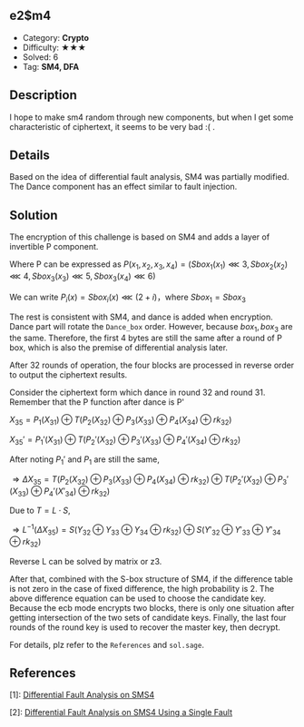 ## e2$m4

+ Category: **Crypto**
+ Difficulty: ★★★
+ Solved: 6
+ Tag: **SM4, DFA**

## Description

I hope to make sm4 random through new components, but when I get some characteristic of ciphertext, it seems to be very bad :( .

## Details

Based on the idea of differential fault analysis, SM4 was partially modified. The Dance component has an effect similar to fault injection.

## Solution

The encryption of this challenge is based on SM4 and adds a layer of invertible P component. 

Where P can be expressed as $P(x_1, x_2, x_3,x_4)=(Sbox_1(x_1)\lll3,Sbox_2(x_2)\lll4,Sbox_3(x_3)\lll5,Sbox_3(x_4)\lll6)$

We can write $P_i(x)=Sbox_i(x)\lll(2+i)$，where $Sbox_1=Sbox_3$

The rest is consistent with SM4, and dance is added when encryption. Dance part will rotate the `Dance_box` order. However, because $box_1,box_3$ are the same. Therefore, the first 4 bytes are still the same after a round of P box, which is also the premise of differential analysis later.

After 32 rounds of operation, the four blocks are processed in reverse order to output the ciphertext results.

Consider the ciphertext form which dance in round 32 and round 31. Remember that the P function after dance is P'

$X_{35}=P_1(X_{31})\oplus T(P_2(X_{32})\oplus P_3(X_{33})\oplus P_4(X_{34})\oplus rk_{32})$

$X_{35}'=P_1'(X_{31})\oplus T(P_2'(X_{32})\oplus P_3'(X_{33})\oplus P_4'(X_{34})\oplus rk_{32})$

After noting $P_1'$ and $P_1$ are still the same,

$\Rightarrow \Delta X_{35}=T(P_2(X_{32})\oplus P_3(X_{33})\oplus P_4(X_{34})\oplus rk_{32})\oplus T(P_2'(X_{32})\oplus P_3'(X_{33})\oplus P_4'(X'_{34})\oplus rk_{32})$

Due to $T=L\cdot S$,

$\Rightarrow L^{-1}(\Delta X_{35})=S(Y_{32}\oplus Y_{33}\oplus Y_{34}\oplus rk_{32})\oplus S(Y'_{32}\oplus Y'_{33}\oplus Y'_{34}\oplus rk_{32})$

Reverse L can be solved by matrix or z3.

After that, combined with the S-box structure of SM4, if the difference table is not zero in the case of fixed difference, the high probability is 2. The above difference equation can be used to choose the candidate key. Because the ecb mode encrypts two blocks, there is only one situation after getting intersection of the two sets of candidate keys. Finally, the last four rounds of the round key is used to recover the master key, then decrypt.

For details, plz refer to the `References` and `sol.sage`.

## References

\[1]: [Differential Fault Analysis on SMS4](http://cjc.ict.ac.cn/eng/qwjse/view.asp?id=2132)

\[2]: [Differential Fault Analysis on SMS4 Using a Single Fault](https://eprint.iacr.org/2010/063.pdf)